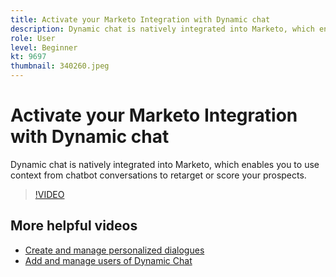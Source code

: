 ```yaml
---
title: Activate your Marketo Integration with Dynamic chat
description: Dynamic chat is natively integrated into Marketo, which enables you to use context from chatbot conversations to retarget or score your prospects.
role: User
level: Beginner
kt: 9697
thumbnail: 340260.jpeg
---
```


# Activate your Marketo Integration with Dynamic chat

Dynamic chat is natively integrated into Marketo, which enables you to use context from chatbot conversations to retarget or score your prospects.

>[!VIDEO](https://video.tv.adobe.com/v/340260/?quality=12&learn=on)

## More helpful videos

* [Create and manage personalized dialogues](tutorials/dialogue-management.md)
* [Add and manage users of Dynamic Chat](tutorials/user-management)
